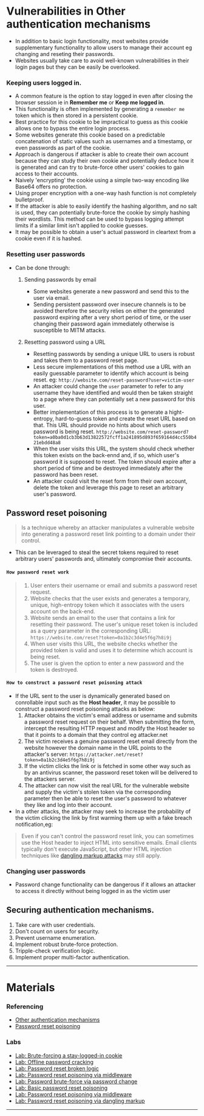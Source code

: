 # Vulnerabilities in Other authentication mechanisms

- In addition to basic login functionality, most websites provide supplementary functionality to allow users to manage their account eg changing and reseting their passwords.
- Websites usually take care to avoid well-known vulnerabilities in their login pages but they can be easily be overlooked.

### Keeping users logged in.
- A common feature is the option to stay logged in even after closing the browser session ie in **Remember me** or **Keep me logged in**.
- This functionality is often implemented by generating a ``remember me`` token which is then stored in a persistent cookie.
- Best practice for this cookie to be impractical to guess as this cookie allows one to bypass the entire login process.
- Some websites generate this cookie based on a predictable concatenation of static values such as usernames and a timestamp, or even passwords as part of the cookie.
- Approach is dangerous if attacker is able to create their own account because they can study their own cookie and potentially deduce how it is generated and can try to brute-force other users' cookies to gain access to their accounts.
- Naively 'encrypting' the cookie using a simple two-way encoding like Base64 offers no protection.
- Using proper encryption with a one-way hash function is not completely bulletproof. 
- If the attacker is able to easily identify the hashing algorithm, and no salt is used, they can potentially brute-force the cookie by simply hashing their wordlists. This method can be used to bypass logging attempt limits if a similar limit isn't applied to cookie guesses.
- It may be possible to obtain a user's actual password in cleartext from a cookie even if it is hashed.

### Resetting user passwords
- Can be done through:
  1. Sending passwords by email
      - Some websites generate a new password and send this to the user via email.
      - Sending persistent password over insecure channels is to be avoided therefore the security relies on either the generated password expiring after a very short period of time, or the user changing their password again immediately otherwise is susceptible to MITM attacks.
        
  2. Resetting password using a URL
      - Resetting passwords by sending a unique URL to users is robust and takes them to a password reset page.
      - Less secure implementations of this method use a URL with an easily guessable parameter to identify which account is being reset. eg:
        ```http://website.com/reset-password?user=victim-user```
      - An attacker could change the `user` parameter to refer to any username they have identified and would then be taken straight to a page where they can potentially set a new password for this user.
      - Better implementation of this process is to generate a hight-entropy, hard-to-guess token and create the reset URL based on that. This URL should provide no hints about which users password is being reset.
        ```http://website.com/reset-password?token=a0ba0d1cb3b63d13822572fcff1a241895d893f659164d4cc550b421ebdd48a8 ```
      - When the user visits this URL, the system should check whether this token exists on the back-ennd and, if so, which user's password it is supposed to reset. The token should expire after a short period of time and be destroyed immediately after the password has been reset.
      - An attacker could visit the reset form from their own account, delete the token and leverage this page to reset an arbitrary user's password.
        
## Password reset poisoning
> Is a technique whereby an attacker manipulates a vulnerable website into generating a password reset link pointing to a domain under their control.
- This can be leveraged to steal the secret tokens required to reset arbitrary users' passwords and, ultimately compromise their accounts.

#### ``How password reset work``
> 1. User enters their username or email and submits a password reset request.
> 2. Website checks that the user exists and generates a temporary, unique, high-entropy token which it associates with the users account on the back-end.
> 3. Website sends an email to the user that contains a link for resetting their password. The user's unique reset token is included as a query parameter in the corresponding URL:
>   ```https://website.com/reset?token=0a1b2c3d4e5f6g7h8i9j```
> 4. When user visits this URL, the website checks whether the provided token is valid and uses it to determine which account is being reset.
> 5. The user is given the option to enter a new password and the token is destroyed.
        
#### ``How to construct a password reset poisoning attack``
- If the URL sent to the user is dynamically generated based on conrollable input such as the **Host header**, it may be possible to construct a password reset poisoning attacks as below:
    1. Attacker obtains the victim's email address or username and submits a password reset request on their behalf. When submitting the form, intercept the resulting HTTP request and modify the Host header so that it points to a domain that they control eg attacker.net
    2. The victim receives a genuine password reset email directly from the website however the domain name in the URL points to the attacker's server:
           ```https://attacker.net/reset?token=0a1b2c3d4e5f6g7h8i9j```
     3. If the victim clicks the link or is fetched in some other way such as by an antivirus scanner, the password reset token will be delivered to the attackers server.
     4. The attacker can now visit the real URL for the vulnerable website and supply the victim's stolen token via the corresponding parameter then be able to reset the user's password to whatever they like and log into their account.
- In a other attacks, the attacker may seek to increase the probability of the victim clicking the link by first warming them up with a fake breach notification,eg:
> Even if you can't control the password reset link, you can sometimes use the Host header to inject HTML into sensitive emails. Email clients typically don't execute JavaScript, but other HTML injection techniques like [dangling markup attacks](https://portswigger.net/web-security/cross-site-scripting/dangling-markup) may still apply.
        
### Changing user passwords
- Password change functionality can be dangerous if it allows an attacker to access it directly without being logged in as the victim user

## Securing authentication mechanisms.
1. Take care with user credentials.
2. Don't count on users for security.
3. Prevent username enumeration.
4. Implement robust brute-force protection.
5. Tripple-check verification logic.
6. Implement proper multi-factor authentication.


--------------------------------------------------------------------------------
# Materials
### Referencing
  - [Other authentication mechanisms](https://portswigger.net/web-security/authentication/other-mechanisms)
  - [Password reset poisoning](https://portswigger.net/web-security/host-header/exploiting/password-reset-poisoning)
    
### Labs
  - [Lab: Brute-forcing a stay-logged-in cookie](https://portswigger.net/web-security/authentication/other-mechanisms/lab-brute-forcing-a-stay-logged-in-cookie)
  - [Lab: Offline password cracking](https://portswigger.net/web-security/authentication/other-mechanisms/lab-offline-password-cracking)
  - [Lab: Password reset broken logic](https://portswigger.net/web-security/authentication/other-mechanisms/lab-password-reset-broken-logic)
  - [Lab: Password reset poisoning via middleware](https://portswigger.net/web-security/authentication/other-mechanisms/lab-password-reset-poisoning-via-middleware)
  - [Lab: Password brute-force via password change](https://portswigger.net/web-security/authentication/other-mechanisms/lab-password-brute-force-via-password-change)
  - [Lab: Basic password reset poisoning](https://portswigger.net/web-security/host-header/exploiting/password-reset-poisoning/lab-host-header-basic-password-reset-poisoning)
  - [Lab: Password reset poisoning via middleware](https://portswigger.net/web-security/authentication/other-mechanisms/lab-password-reset-poisoning-via-middleware)
  - [Lab: Password reset poisoning via dangling markup](https://portswigger.net/web-security/host-header/exploiting/password-reset-poisoning/lab-host-header-password-reset-poisoning-via-dangling-markup)

--------------------------------------------------------------------------------
